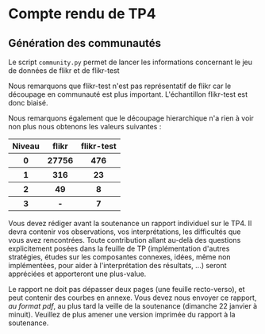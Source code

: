Compte rendu de TP4
===================

Génération des communautés
--------------------------

Le script `community.py` permet de lancer les informations concernant le
jeu de données de flikr et de flikr-test

Nous remarquons que flikr-test n'est pas représentatif de flikr car le
découpage en communauté est plus important. L'échantillon flikr-test est
donc biaisé.

Nous remarquons également que le découpage hierarchique n'a rien à voir
non plus nous obtenons les valeurs suivantes :

<table>

<tr>
<th>Niveau</th>
<th>flikr</th>
<th>flikr-test</th>

<tr>
<th>0</th>
<th>27756</th>
<th>476</th>

<tr>
<th>1</th>
<th>316</th>
<th>23</th>

<tr>
<th>2</th>
<th>49</th>
<th>8</th>

<tr>
<th>3</th>
<th>-</th>
<th>7</th>

</table>




Vous devez rédiger avant la soutenance un rapport individuel sur le TP4.
Il devra contenir vos observations, vos interprétations, les difficultés
que vous avez rencontrées. Toute contribution allant au-delà des
questions
explicitement posées dans la feuille de TP (implémentation d'autres
stratégies,
études sur les composantes connexes, idées, même non implémentées, pour
aider à l'interprétation des résultats, ...) seront appréciées et
apporteront
une plus-value.

Le rapport ne doit pas dépasser deux pages (une feuille recto-verso), et
peut
contenir des courbes en annexe.
Vous devez nous envoyer ce rapport, _au format pdf_, au plus tard la
veille de la soutenance (dimanche 22 janvier à minuit).
Veuillez de plus amener une version imprimée du rapport à la soutenance.
